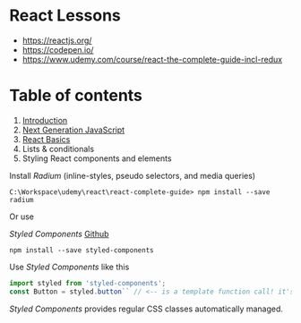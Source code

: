 # React Lessons

- https://reactjs.org/
- https://codepen.io/
- https://www.udemy.com/course/react-the-complete-guide-incl-redux

# Table of contents

1. [Introduction](./chapter-1.md)
2. [Next Generation JavaScript](./chapter-2.md)
3. [React Basics](./chapter-3.md)
4. Lists & conditionals
5. Styling React components and elements

Install *Radium* (inline-styles, pseudo selectors, and media queries) 

~~~shell
C:\Workspace\udemy\react\react-complete-guide> npm install --save radium
~~~

Or use 

_Styled Components_ [Github](https://github.com/styled-components)

~~~shell
npm install --save styled-components
~~~

Use _Styled Components_ like this
~~~js
import styled from 'styled-components';
const Button = styled.button`` // <-- is a template function call! it's a "tagged template literal"
~~~

_Styled Components_ provides regular CSS classes automatically managed.
